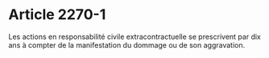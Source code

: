 # Article 2270-1

Les actions en responsabilité civile extracontractuelle se prescrivent par dix ans à compter de la manifestation du dommage ou de son aggravation.
